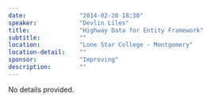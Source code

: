 ```yaml
---
date:               "2014-02-20 18:30"
speaker:            "Devlin Liles"
title:              "Highway Data for Entity Framework"
subtitle:           ""
location:           "Lone Star College - Montgomery"
location-detail:    ""
sponsor:            "Improving"
description:        ""
---
```

No details provided.

